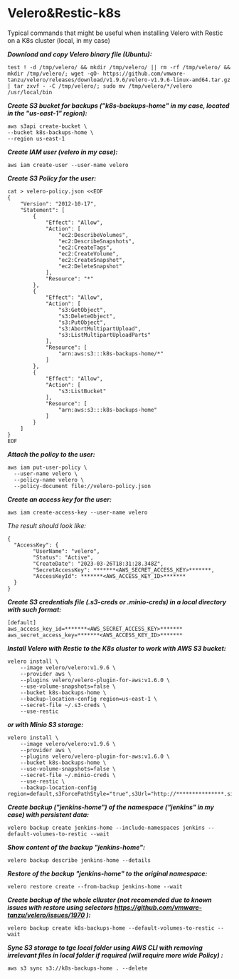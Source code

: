 # Velero&Restic-k8s

Typical commands that might be useful when installing Velero with Restic on a K8s cluster (local, in my case)

***Download and copy  Velero binary file (Ubuntu):***

	test ! -d /tmp/velero/ && mkdir /tmp/velero/ || rm -rf /tmp/velero/ && mkdir /tmp/velero/; wget -qO- https://github.com/vmware-tanzu/velero/releases/download/v1.9.6/velero-v1.9.6-linux-amd64.tar.gz | tar zxvf - -C /tmp/velero/; sudo mv /tmp/velero/*/velero /usr/local/bin

***Create S3 bucket for backups ("k8s-backups-home" in my case, located in the "us-east-1" region):***

    aws s3api create-bucket \
    --bucket k8s-backups-home \
    --region us-east-1

***Create IAM user (velero in my case):***

    aws iam create-user --user-name velero

***Create S3 Policy for the user:***

    cat > velero-policy.json <<EOF
    {
        "Version": "2012-10-17",
        "Statement": [
            {
                "Effect": "Allow",
                "Action": [
                    "ec2:DescribeVolumes",
                    "ec2:DescribeSnapshots",
                    "ec2:CreateTags",
                    "ec2:CreateVolume",
                    "ec2:CreateSnapshot",
                    "ec2:DeleteSnapshot"
                ],
                "Resource": "*"
            },
            {
                "Effect": "Allow",
                "Action": [
                    "s3:GetObject",
                    "s3:DeleteObject",
                    "s3:PutObject",
                    "s3:AbortMultipartUpload",
                    "s3:ListMultipartUploadParts"
                ],
                "Resource": [
                    "arn:aws:s3:::k8s-backups-home/*"
                ]
            },
            {
                "Effect": "Allow",
                "Action": [
                    "s3:ListBucket"
                ],
                "Resource": [
                    "arn:aws:s3:::k8s-backups-home"
                ]
            }
        ]
    }
    EOF

***Attach the policy to the user:***

    aws iam put-user-policy \
      --user-name velero \
      --policy-name velero \
      --policy-document file://velero-policy.json
***Create an access key for the user:***

    aws iam create-access-key --user-name velero

*The result should look like:*

    {
      "AccessKey": {
            "UserName": "velero",
            "Status": "Active",
            "CreateDate": "2023-03-26T18:31:28.348Z",
            "SecretAccessKey": *******<AWS_SECRET_ACCESS_KEY>*******,
            "AccessKeyId": *******<AWS_ACCESS_KEY_ID>*******
      }
    }

***Create S3 credentials file (.s3-creds or .minio-creds) in a local directory with such format:***

    [default]
    aws_access_key_id=*******<AWS_SECRET_ACCESS_KEY>*******
    aws_secret_access_key=*******<AWS_ACCESS_KEY_ID>*******

***Install Velero with Restic to the K8s cluster to work with AWS S3 bucket:***

    velero install \
        --image velero/velero:v1.9.6 \
        --provider aws \
        --plugins velero/velero-plugin-for-aws:v1.6.0 \
        --use-volume-snapshots=false \
        --bucket k8s-backups-home \
        --backup-location-config region=us-east-1 \
        --secret-file ~/.s3-creds \
        --use-restic

***or with Minio S3 storage:***

    velero install \
        --image velero/velero:v1.9.6 \
        --provider aws \
        --plugins velero/velero-plugin-for-aws:v1.6.0 \
        --bucket k8s-backups-home \
        --use-volume-snapshots=false \
        --secret-file ~/.minio-creds \
        --use-restic \
        --backup-location-config region=default,s3ForcePathStyle="true",s3Url="http://***************.site"

***Create backup ("jenkins-home") of the namespace ("jenkins" in my case) with persistent data:***

    velero backup create jenkins-home --include-namespaces jenkins --default-volumes-to-restic --wait

***Show content of the backup "jenkins-home":***

    velero backup describe jenkins-home --details

***Restore of the backup "jenkins-home" to the original namespace:***

    velero restore create --from-backup jenkins-home --wait

***Create backup of the whole clluster (not recomended due to known issues with restore using selectors https://github.com/vmware-tanzu/velero/issues/1970 ):***

    velero backup create k8s-backups-home --default-volumes-to-restic --wait

***Sync S3 storage to tge local folder using AWS CLI with removing irrelevant files in local folder if required (will require more wide Policy) :***

    aws s3 sync s3://k8s-backups-home . --delete
